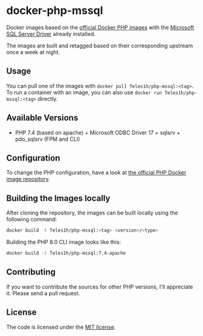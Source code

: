 # docker-php-mssql

Docker images based on the [official Docker PHP images](https://hub.docker.com/_/php/) with
the [Microsoft SQL Server Driver](https://github.com/Microsoft/msphpsql) already installed.

The images are built and retagged based on their corresponding upstream once a week at night.

## Usage

You can pull one of the images with `docker pull Teles1h/php-mssql:<tag>`.
To run a container with an image, you can also use `docker run Teles1h/php-mssql:<tag>` directly.

## Available Versions
 
- PHP 7.4 (based on apache) + Microsoft ODBC Driver 17 + sqlsrv + pdo_sqlsrv (FPM and CLI)

## Configuration

To change the PHP configuration, have a look at [the official PHP Docker image repository](https://hub.docker.com/_/php/).

## Building the Images locally

After cloning the repository, the images can be built locally using the following command:

```sh
docker build -t Teles1h/php-mssql:<tag> <version>/<type>
```

Building the PHP 8.0 CLI image looks like this:

```sh
docker build -t Teles1h/php-mssql:7.4-apache
```

## Contributing

If you want to contribute the sources for other PHP versions, I'll appreciate it. Please send a pull request.

## License

The code is licensed under the [MIT license](LICENSE).
